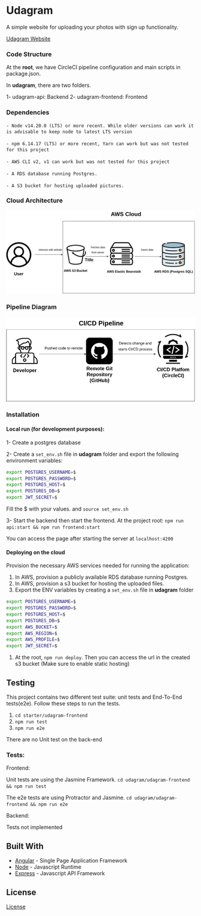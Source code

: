 # Udagram

A simple website for uploading your photos with sign up functionality.

[Udagram Website](http://image-filtering-bucket-944182564155.s3-website-us-east-1.amazonaws.com/home)

### Code Structure

At the **root**, we have CircleCI pipeline configuration and main scripts in package.json.

In **udagram**, there are two folders.

1- udagram-api: Backend
2- udagram-frontend: Frontend

### Dependencies

```
- Node v14.20.0 (LTS) or more recent. While older versions can work it is advisable to keep node to latest LTS version

- npm 6.14.17 (LTS) or more recent, Yarn can work but was not tested for this project

- AWS CLI v2, v1 can work but was not tested for this project

- A RDS database running Postgres.

- A S3 bucket for hosting uploaded pictures.

```

### Cloud Architecture

![cloud-architecture](extras/cloud-architecture.png)

### Pipeline Diagram

![pipeline](extras/pipeline.png)
### Installation

#### Local run (for development purposes):

1- Create a postgres database

2- Create a ```set_env.sh``` file in **udagram** folder and export the following environment variables:

```bash
export POSTGRES_USERNAME=$
export POSTGRES_PASSWORD=$
export POSTGRES_HOST=$
export POSTGRES_DB=$
export JWT_SECRET=$
```
Fill the $ with your values. and ```source set_env.sh```

3- Start the backend then start the frontend. At the project root:
```npm run api:start && npm run frontend:start```

You can access the page after starting the server at ```localhost:4200```

#### Deploying on the cloud
Provision the necessary AWS services needed for running the application:

1. In AWS, provision a publicly available RDS database running Postgres.
2. In AWS, provision a s3 bucket for hosting the uploaded files.
3. Export the ENV variables by creating a ```set_env.sh``` file in **udagram** folder
```bash
export POSTGRES_USERNAME=$
export POSTGRES_PASSWORD=$
export POSTGRES_HOST=$
export POSTGRES_DB=$
export AWS_BUCKET=$
export AWS_REGION=$
export AWS_PROFILE=$
export JWT_SECRET=$
```
1. At the root, ```npm run deploy```. Then you can access the url in the created s3 bucket (Make sure to enable static hosting)
## Testing

This project contains two different test suite: unit tests and End-To-End tests(e2e). Follow these steps to run the tests.

1. `cd starter/udagram-frontend`
1. `npm run test`
1. `npm run e2e`

There are no Unit test on the back-end

### Tests:

Frontend:

Unit tests are using the Jasmine Framework.
```cd udagram/udagram-frontend && npm run test```

The e2e tests are using Protractor and Jasmine.
```cd udagram/udagram-frontend && npm run e2e```

Backend:

Tests not implemented
## Built With

- [Angular](https://angular.io/) - Single Page Application Framework
- [Node](https://nodejs.org) - Javascript Runtime
- [Express](https://expressjs.com/) - Javascript API Framework

## License

[License](LICENSE.txt)
